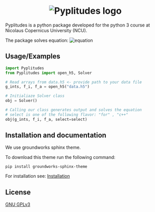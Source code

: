 # <div align="center"> ![Pyplitudes logo](http://fizyka.umk.pl/~313059/Pyplitudes1.png) </div>

Pyplitudes is a python package developed for the python 3 course at Nicolaus Copernicus University (NCU).

The package solves equation:
![equation](http://fizyka.umk.pl/~313059/equation.png)

## Usage/Examples

```python
import Pyplitudes
from Pyplitudes import open_h5, Solver

# Read arrays from data.h5 <- provide path to your data file
g_ints, f_i, f_a = open_h5("data.h5")

# Initialiaze Solver class
obj = Solver()

# Calling our class generates output and solves the equation
# select is one of the following flavor: "for" , "c++"
obj(g_ints, f_i, f_a, select=select)
```

## Installation and documentation

We use groundworks sphinx theme.

To download this theme run the following command:

``` pip install groundworks-sphinx-theme ```

For installation see:
[Installation](http://fizyka.umk.pl/~313059/)

## License

[GNU GPLv3](https://choosealicense.com/licenses/gpl-3.0/)
